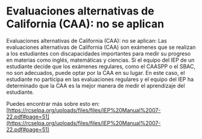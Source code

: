 # Evaluaciones alternativas de California (CAA): no se aplican
Evaluaciones alternativas de California (CAA): no se aplican: Las evaluaciones alternativas de California (CAA) son exámenes que se realizan a los estudiantes con discapacidades importantes para medir su progreso en materias como inglés, matemáticas y ciencias. Si el equipo del IEP de un estudiante decide que los exámenes regulares, como el CAASPP o el SBAC, no son adecuados, puede optar por la CAA en su lugar. En este caso, el estudiante no participa en las evaluaciones regulares y el equipo del IEP ha determinado que la CAA es la mejor manera de medir el aprendizaje del estudiante.

Puedes encontrar más sobre esto en: [https://rcselpa.org/uploads/files/files/IEP%20Manual%2007-22.pdf#page=51](https://rcselpa.org/uploads/files/files/IEP%20Manual%2007-22.pdf#page=51)
